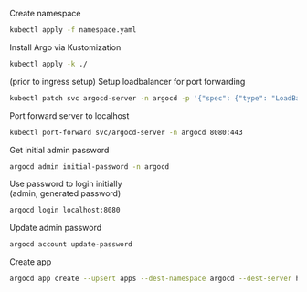 
Create namespace
```bash
kubectl apply -f namespace.yaml
```

Install Argo via Kustomization
```bash
kubectl apply -k ./
```



(prior to ingress setup) Setup loadbalancer for port forwarding  
```bash
kubectl patch svc argocd-server -n argocd -p '{"spec": {"type": "LoadBalancer"}}'
```

Port forward server to localhost  
```bash
kubectl port-forward svc/argocd-server -n argocd 8080:443
```


Get initial admin password  
```bash
argocd admin initial-password -n argocd
```

Use password to login initially  
(admin, generated password)  
```bash
argocd login localhost:8080
```

Update admin password
```bash
argocd account update-password
```

Create app
```bash
argocd app create --upsert apps --dest-namespace argocd --dest-server https://kubernetes.default.svc --repo https://github.com/mwgustin/homeops.git  --path cluster/root-app

```
